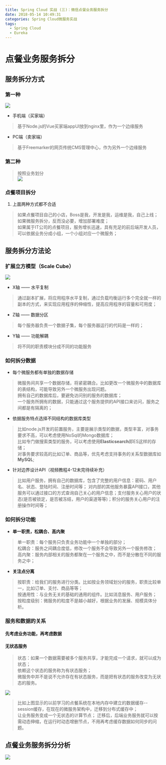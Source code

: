 ```yaml
---
title: Spring Cloud 实战 (三)：微信点餐业务服务拆分
date: 2018-05-14 10:49:31
categories: Spring Cloud微服务实战
tags:
  - Spring Cloud
  - Eureka
---
```


# 点餐业务服务拆分  

## 服务拆分方式  

### 第一种  
![](http://p8hqd7oln.bkt.clouddn.com/18-5-14/2485616.jpg)
* 手机端（买家端）  
> 基于Node.js的Vue买家端appUI放到nginx里，作为一个边缘服务  

* PC端（卖家端）  
> 基于Freemarker的网页传统CMS管理中心，作为另外一个边缘服务  

### 第二种  

> 按照业务划分  
![](http://p8hqd7oln.bkt.clouddn.com/18-5-14/13179126.jpg)

### 点餐项目拆分  

1. 上面两种方式都不合适  
> 如果点餐项目自己的小店，Boss是我，开发是我，运维是我，自己上线；如果微服务拆分，反而没必要，增加部署难度；  
> 如果属于IT公司的点餐项目，服务增长迅速，具有充足的前后端开发人员，可以依据业务分成小组，一个小组对应一个微服务；  

## 服务拆分方法论  

### 扩展立方模型（Scale Cube）  
![](http://p8hqd7oln.bkt.clouddn.com/18-5-14/95279509.jpg)
* X轴 —— 水平复制  
> 通过副本扩展，将应用程序水平复制，通过负载均衡运行多个完全就一样的副本的方式，来实现应用程序的伸缩性，提高应用程序的容量和可用度；  

* Z轴 —— 数据分区  
> 每个服务器负责一个数据子集，每个服务器运行的代码是一样的；  

* Y轴 —— 功能解耦  
> 将不同的职责模块分成不同的功能服务  

### 如何拆分数据  

* 每个微服务都有单独的数据存储  
> 微服务间共享一个数据存储，将紧密耦合。比如更改一个微服务中的数据库的表结构，可能导致另外一个微服务出现问题。  
> 拥有自己的数据库后，要避免访问别的服务的数据库；  
> 一个服务所拥有的数据，只能通过这个服务提供的API接口来访问，服务之间都是有隔离的；  

* 依据服务特点选择不同结构的数据库类型  
> 比如node.js开发的前置服务，主要是展示类型的数据，类型丰富，对事务要求不高，可以考虑使用NoSql的Mongo数据库；  
> 比如专门做搜索类型的服务，可以考虑使用**Elasticsearch**即ES这样的存储；  
> 对事务要求较高的比如订单、商品等，优先考虑支持事务的关系型数据库如**MySQL**;  

* 针对边界设计API（视频教程4-12未完待续补充）  
> 比如用户服务，拥有自己的数据库，包含了完整的用户信息：密码、用户名、状态、登陆时间、注册时间等； 
对内部的其他服务暴露API接口，其他服务可以通过接口的方式查询自己关心的用户信息；支付服务关心用户的状态(是否被锁定，是否被冻结，用户的渠道等等)；积分的服务关心用户的注册操作时间等；

### 如何拆分功能  

* **单一职责，松耦合、高内聚**  
> 单一职责：每个服务只负责业务功能中一个单独的部分；  
> 松耦合：服务之间耦合度低，修改一个服务不会导致另外一个服务修改；  
> 高内聚：服务内部相关的服务都聚在一个服务之中，而不是分散在不同的服务之中；  

* **关注点分离**  
> 按职责：给我们的服务进行分类。比如按业务领域划分的服务，职责比较单一，比如订单、支付、商品等等；  
> 按通用性：与业务无关的基础的通用的组件。比如消息服务、用户服务；  
> 按粒度级别：微服务的粒度不是越小越好，根据业务的发展、规模具体分析。  

### 服务和数据的关系  

#### 先考虑业务功能，再考虑数据  

#### 无状态服务  

> 状态：如果一个数据需要被多个服务共享，才能完成一个请求，就可以成为状态；  
> 依赖这个状态的服务称为有状态服务；  
> 微服务中并不是说不允许存在有状态服务，而是把有状态的服务改变为无状态的服务。  

![](http://p8hqd7oln.bkt.clouddn.com/18-5-14/67053361.jpg)

> 比如上图显示的以前学习的点餐系统在本地内存中建立的数据缓存--session缓存，在现在的微服务架构中，迁移到分布式缓存中；  
> 让业务服务变成一个无状态的计算节点；
> 迁移后，后端业务服务就可以按需动态伸缩，在运行时动态增删节点，不用再考虑缓存数据如何同步的问题。  

## 点餐业务服务拆分分析  

![](http://p8hqd7oln.bkt.clouddn.com/18-5-14/31223826.jpg)







